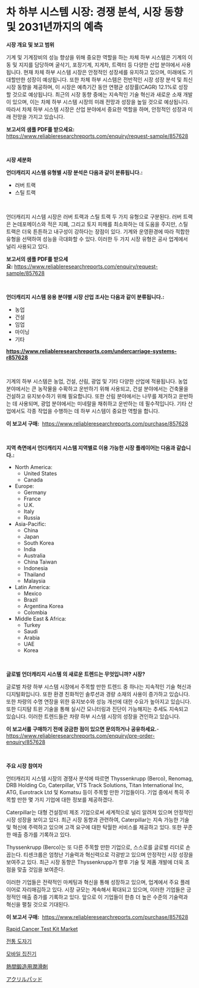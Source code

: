 <p><h1>차 하부 시스템 시장: 경쟁 분석, 시장 동향 및 2031년까지의 예측</h1></p><p><strong>시장 개요 및 보고 범위</strong></p>
<p><p>기계 및 기계장비의 성능 향상을 위해 중요한 역할을 하는 차체 하부 시스템은 기계의 이동 및 지지를 담당하며 굴삭기, 포장기계, 지게차, 트랙터 등 다양한 산업 분야에서 사용됩니다. 현재 차체 하부 시스템 시장은 안정적인 성장세를 유지하고 있으며, 미래에도 기대할만한 성장이 예상됩니다. 또한 차체 하부 시스템은 전반적인 시장 성장 분석 및 최신 시장 동향을 제공하며, 이 시장은 예측기간 동안 연평균 성장률(CAGR) 12.1%로 성장 할 것으로 예상됩니다. 최근의 시장 동향 중에는 지속적인 기술 혁신과 새로운 소재 개발이 있으며, 이는 차체 하부 시스템 시장의 미래 전망과 성장을 높일 것으로 예상됩니다. 따라서 차체 하부 시스템 시장은 산업 분야에서 중요한 역할을 하며, 안정적인 성장과 미래 전망을 가지고 있습니다.</p></p>
<p><strong>보고서의 샘플 PDF를 받으세요:</strong> <a href="https://www.reliableresearchreports.com/enquiry/request-sample/857628">https://www.reliableresearchreports.com/enquiry/request-sample/857628</a></p>
<p>&nbsp;</p>
<p><strong>시장 세분화</strong></p>
<p><strong>언더캐리지 시스템 유형별 시장 분석은 다음과 같이 분류됩니다.:</strong></p>
<p><ul><li>러버 트랙</li><li>스틸 트랙</li></ul></p>
<p>&nbsp;</p>
<p><p>언더캐리지 시스템 시장은 러버 트랙과 스틸 트랙 두 가지 유형으로 구분된다. 러버 트랙은 논데포메이스와 적은 지폐, 그리고 토지 피해를 최소화하는 데 도움을 주지만, 스틸 트랙은 더욱 튼튼하고 내구성이 강하다는 장점이 있다. 기계와 운영환경에 따라 적합한 유형을 선택하여 성능을 극대화할 수 있다. 이러한 두 가지 시장 유형은 공사 업계에서 널리 사용되고 있다.</p></p>
<p><strong>보고서의 샘플 PDF를 받으세요:</strong>&nbsp;<a href="https://www.reliableresearchreports.com/enquiry/request-sample/857628">https://www.reliableresearchreports.com/enquiry/request-sample/857628</a></p>
<p>&nbsp;</p>
<p><strong> 언더캐리지 시스템 응용 분야별 시장 산업 조사는 다음과 같이 분류됩니다.:</strong></p>
<p><ul><li>농업</li><li>건설</li><li>임업</li><li>마이닝</li><li>기타</li></ul></p>
<p><strong><a href="https://www.reliableresearchreports.com/undercarriage-systems-r857628">https://www.reliableresearchreports.com/undercarriage-systems-r857628</a></strong></p>
<p>&nbsp;</p>
<p><p>기계의 하부 시스템은 농업, 건설, 산림, 광업 및 기타 다양한 산업에 적용됩니다. 농업 분야에서는 큰 농작물을 수확하고 운반하기 위해 사용되고, 건설 분야에서는 건축물을 건설하고 유지보수하기 위해 필요합니다. 또한 산림 분야에서는 나무를 제거하고 운반하는 데 사용되며, 광업 분야에서는 미네랄을 채취하고 운반하는 데 필수적입니다. 기타 산업에서도 각종 작업을 수행하는 데 하부 시스템이 중요한 역할을 합니다.</p></p>
<p><strong>이 보고서 구매:</strong>&nbsp; <a href="https://www.reliableresearchreports.com/purchase/857628">https://www.reliableresearchreports.com/purchase/857628</a></p>
<p>&nbsp;</p>
<p><strong>지역 측면에서 언더캐리지 시스템 지역별로 이용 가능한 시장 플레이어는 다음과 같습니다.:</strong></p>
<p><ul>
    <li>
        North America:
        <ul>
            <li>United States</li>
            <li>Canada</li>
        </ul>
    </li>
    <li>
        Europe:
        <ul>
            <li>Germany</li>
            <li>France</li>
            <li>U.K.</li>
            <li>Italy</li>
            <li>Russia</li>
        </ul>
    </li>
    <li>
        Asia-Pacific:
        <ul>
            <li>China</li>
            <li>Japan</li>
            <li>South Korea</li>
            <li>India</li>
            <li>Australia</li>
            <li>China Taiwan</li>
            <li>Indonesia</li>
            <li>Thailand</li>
            <li>Malaysia</li>
        </ul>
    </li>
    <li>
        Latin America:
        <ul>
            <li>Mexico</li>
            <li>Brazil</li>
            <li>Argentina Korea</li>
            <li>Colombia</li>
        </ul>
    </li>
    <li>
        Middle East & Africa:
        <ul>
            <li>Turkey</li>
            <li>Saudi</li>
            <li>Arabia</li>
            <li>UAE</li>
            <li>Korea</li>
        </ul>
    </li>
    </ul></p>
<p>&nbsp;</p>
<p><strong>글로벌 언더캐리지 시스템 의 새로운 트렌드는 무엇입니까? 시장?</strong></p>
<p><p>글로벌 차량 하부 시스템 시장에서 주목할 만한 트렌드 중 하나는 지속적인 기술 혁신과 디지털화입니다. 또한 환경 친화적인 솔루션과 경량 소재의 사용이 증가하고 있습니다. 또한 차량의 수명 연장을 위한 유지보수와 성능 개선에 대한 수요가 높아지고 있습니다. 또한 디지턈 트윈 기술을 통해 실시간 모니터링과 진단이 가능해지는 추세도 지속되고 있습니다. 이러한 트렌드들은 차량 하부 시스템 시장의 성장을 견인하고 있습니다.</p></p>
<p><strong>이 보고서를 구매하기 전에 궁금한 점이 있으면 문의하거나 공유하세요.</strong>- <a href="https://www.reliableresearchreports.com/enquiry/pre-order-enquiry/857628">https://www.reliableresearchreports.com/enquiry/pre-order-enquiry/857628</a></p>
<p>&nbsp;</p>
<p><strong>주요 시장 참여자</strong></p>
<p><p>언터캐리지 시스템 시장의 경쟁사 분석에 따르면 Thyssenkrupp (Berco), Renomag, DRB Holding Co, Caterpillar, VTS Track Solutions, Titan International Inc, ATG, Eurotrack Ltd 및 Komatsu 등이 주목할 만한 기업들이다. 기업 중에서 특히 주목할 만한 몇 가지 기업에 대한 정보를 제공하겠다.</p><p>Caterpillar는 대형 건설장비 제조 기업으로써 세계적으로 널리 알려져 있으며 안정적인 시장 성장을 보이고 있다. 최근 시장 동향과 관련하여, Caterpillar는 지속 가능한 기술 및 혁신에 주력하고 있으며 고객 요구에 대한 탁월한 서비스를 제공하고 있다. 또한 꾸준한 매출 증가를 기록하고 있다.</p><p>Thyssenkrupp (Berco)는 또 다른 주목할 만한 기업으로, 스스로를 글로벌 리더로 손꼽는다. 티센크룹은 엄청난 기술력과 혁신력으로 각광받고 있으며 안정적인 시장 성장을 보여주고 있다. 최근 시장 동향은 Thyssenkrupp가 향후 기술 및 제품 개발에 더욱 초점을 맞출 것임을 보여준다.</p><p>이러한 기업들은 전략적인 마케팅과 혁신을 통해 성장하고 있으며, 업계에서 주요 플레이어로 자리매김하고 있다. 시장 규모는 계속해서 확대되고 있으며, 이러한 기업들은 긍정적인 매출 증가를 기록하고 있다. 앞으로 이 기업들이 한층 더 높은 수준의 기술력과 혁신을 펼칠 것으로 기대된다.</p></p>
<p><strong>이 보고서 구매:</strong>&nbsp;&nbsp;<a href="https://www.reliableresearchreports.com/purchase/857628">https://www.reliableresearchreports.com/purchase/857628</a></p>
<p><p><a href="https://github.com/singletonthaxterkelliehr2df/Market-Research-Report-List-2/blob/main/rapid-cancer-test-kit-market.md">Rapid Cancer Test Kit Market</a></p><p><a href="https://medium.com/@seanturner6262/%EC%A0%84%ED%86%B5-%EB%8F%84%EC%9E%90%EA%B8%B0-%EC%8B%9C%EC%9E%A5-%EB%B6%84%EC%84%9D-%EC%97%B0%ED%8F%89%EA%B7%A0-%EC%84%B1%EC%9E%A5%EB%A5%A0-%EC%8B%9C%EC%9E%A5-%EC%84%B8%EB%B6%84%ED%99%94-%EB%B0%8F-%EA%B8%80%EB%A1%9C%EB%B2%8C-%EC%82%B0%EC%97%85-%EA%B0%9C%EC%9A%94-a66f6f44296b">전통 도자기</a></p><p><a href="https://medium.com/@monserratemohr/%EB%AA%A8%EB%B0%94%EC%9D%BC-%EB%A8%BC%EC%A7%80-%EC%88%98%EC%A7%91%EA%B8%B0-%EC%8B%9C%EC%9E%A5-%EB%8F%99%ED%96%A5-%EB%B0%8F-%EC%8B%9C%EC%9E%A5-%EB%B6%84%EC%84%9D%EC%9D%80-2024%EB%85%84%EB%B6%80%ED%84%B0-2031%EB%85%84%EA%B9%8C%EC%A7%80-%EC%98%88%EC%B8%A1%EB%90%A9%EB%8B%88%EB%8B%A4-9ff8913f3ce7">모바일 집진기</a></p><p><a href="https://medium.com/@fabianhoncescu2022/%E3%83%9B%E3%83%83%E3%83%88%E9%8D%9B%E9%80%A0%E6%BD%A4%E6%BB%91%E5%89%A4%E5%B8%82%E5%A0%B4%E8%A6%8F%E6%A8%A1%E3%81%A8%E5%B8%82%E5%A0%B4%E5%8B%95%E5%90%91-%E5%AE%8C%E5%85%A8%E3%81%AA%E7%94%A3%E6%A5%AD%E6%A6%82%E8%A6%81-2024%E5%B9%B4%E3%81%8B%E3%82%892031%E5%B9%B4-acfc8f1406b2">熱間鍛造用潤滑剤</a></p><p><a href="https://medium.com/@wesleyeilly8796202/%E3%82%A2%E3%82%AF%E3%83%AA%E3%83%AB%E3%83%91%E3%83%83%E3%83%89%E5%B8%82%E5%A0%B4-2031%E5%B9%B4%E3%81%BE%E3%81%A7%E3%81%AE%E5%8B%95%E5%90%91-%E4%BA%88%E6%B8%AC-%E7%AB%B6%E4%BA%89%E5%88%86%E6%9E%90-a80cc1ac937d">アクリルパッド</a></p></p>